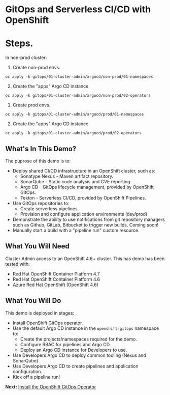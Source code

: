 # GitOps and Serverless CI/CD with OpenShift

# Steps.

In non-prod cluster:

1. Create non-prod envs.

```
oc apply -k gitops/01-cluster-admin/argocd/non-prod/01-namespaces
```

2. Create the "apps" Argo CD instance.

```
oc apply -k gitops/01-cluster-admin/argocd/non-prod/02-operators
```

1. Create prod envs.

```
oc apply -k gitops/01-cluster-admin/argocd/prod/01-namespaces
```

2. Create the "apps" Argo CD instance.

```
oc apply -k gitops/01-cluster-admin/argocd/prod/02-operators
```

## What's In This Demo?

The puprose of this demo is to:

* Deploy shared CI/CD infrastructure in an OpenShift cluster, such as:
    * Sonatype Nexus - Maven artifact repository.
    * SonarQube - Static code analysis and CVE reporting.
    * Argo CD - GitOps lifecycle management, provided by OpenShift GitOps.
    * Tekton - Serverless CI/CD, provided by OpenShift Pipelines.
* Use GitOps repositories to:
    * Create serverless pipelines.
    * Provision and configure application environments (dev/prod)
* Demonstrate the ability to use notifications from git repository managers such as Github, GitLab, Bitbucket to trigger new builds. Coming soon!
* Manually start a build with a "pipeline run" custom resource.

## What You Will Need

Cluster Admin access to an OpenShift 4.6+ cluster. This has demo has been tested with:

* Red Hat OpenShift Container Platform 4.7
* Red Hat OpenShift Container Platform 4.6
* Azure Red Hat OpenShift (OpenShift 4.6)

## What You Will Do

This demo is deployed in stages:
* Install OpenShift GitOps operator.
* Use the default Argo CD instance in the `openshift-gitops` namespace to:
    * Create the projects/namespaces required for the demo.
    * Configure RBAC for pipelines and Argo CD.
    * Deploy an Argo CD instance for Developers to use.
* Use Developers Argo CD to deploy common tooling (Nexus and SonarQube)
* Use Developers Argo CD to create pipelines and application configuration.
* Kick off a pipeline run!


**Next:** [Install the OpenShift GitOps Operator](docs/01-install-gitops-operator.md)

